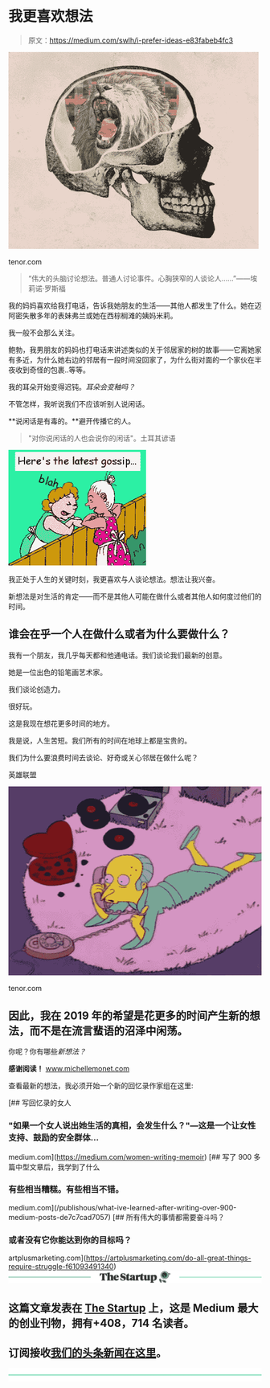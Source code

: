 # 我更喜欢想法

> 原文：<https://medium.com/swlh/i-prefer-ideas-e83fabeb4fc3>

![](img/73423ae01c36df887da5c3826c534d27.png)

tenor.com

> “伟大的头脑讨论想法。普通人讨论事件。心胸狭窄的人谈论人……”——埃莉诺·罗斯福

我的妈妈喜欢给我打电话，告诉我她朋友的生活——其他人都发生了什么。她在迈阿密失散多年的表妹弗兰或她在西棕榈滩的姨妈米莉。

我一般不会那么关注。

鲍勃，我男朋友的妈妈也打电话来讲述类似的关于邻居家的树的故事——它离她家有多近，为什么她右边的邻居有一段时间没回家了，为什么街对面的一个家伙在半夜收到奇怪的包裹..等等。

我的耳朵开始变得迟钝。*耳朵会变釉吗？*

不管怎样，我听说我们不应该听别人说闲话。

**说闲话是有毒的。**避开传播它的人。

> "对你说闲话的人也会说你的闲话"。土耳其谚语

![](img/b453c91cfc552b035ac6eb02d10490fc.png)

我正处于人生的关键时刻，我更喜欢与人谈论想法。想法让我兴奋。

新想法是对生活的肯定——而不是其他人可能在做什么或者其他人如何度过他们的时间。

## 谁会在乎一个人在做什么或者为什么要做什么？

我有一个朋友，我几乎每天都和他通电话。我们谈论我们最新的创意。

她是一位出色的铅笔画艺术家。

我们谈论创造力。

很好玩。

这是我现在想花更多时间的地方。

我是说，人生苦短。我们所有的时间在地球上都是宝贵的。

我们为什么要浪费时间去谈论、好奇或关心邻居在做什么呢？

英雄联盟

![](img/97e71ea3dddd7c6e1c5a0d202b3f3444.png)

tenor.com

## 因此，我在 2019 年的希望是花更多的时间产生新的想法，而不是在流言蜚语的沼泽中闲荡。

你呢？你有哪些*新想法？*

**感谢阅读！**
www.michellemonet.com

查看最新的想法，我必须开始一个新的回忆录作家组在这里:

[](https://medium.com/women-writing-memoir) [## 写回忆录的女人

### "如果一个女人说出她生活的真相，会发生什么？"—这是一个让女性支持、鼓励的安全群体…

medium.com](https://medium.com/women-writing-memoir) [](/publishous/what-ive-learned-after-writing-over-900-medium-posts-de7c7cad7057) [## 写了 900 多篇中型文章后，我学到了什么

### 有些相当糟糕。有些相当不错。

medium.com](/publishous/what-ive-learned-after-writing-over-900-medium-posts-de7c7cad7057) [](https://artplusmarketing.com/do-all-great-things-require-struggle-f61093491340) [## 所有伟大的事情都需要奋斗吗？

### 或者没有它你能达到你的目标吗？

artplusmarketing.com](https://artplusmarketing.com/do-all-great-things-require-struggle-f61093491340) [![](img/308a8d84fb9b2fab43d66c117fcc4bb4.png)](https://medium.com/swlh)

## 这篇文章发表在 [The Startup](https://medium.com/swlh) 上，这是 Medium 最大的创业刊物，拥有+408，714 名读者。

## 订阅接收[我们的头条新闻在这里](http://growthsupply.com/the-startup-newsletter/)。

[![](img/b0164736ea17a63403e660de5dedf91a.png)](https://medium.com/swlh)